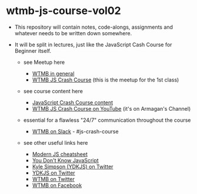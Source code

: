 # wtmb-js-course-vol02

- This repository will contain notes, code-alongs, assignments and whatever needs to be written down somewhere.

- It will be split in lectures, just like the JavaScript Cash Course for Beginner itself.

  - see Meetup here

    - [WTMB in general](http://www.meetup.com/women-Techmakers-Berlin/)
    - [WTMB JS Crash Course](https://www.meetup.com/de-DE/Women-Techmakers-Berlin/events/blrhjqyxnbnb/) (this is the meetup for the 1st class)

  - see course content here

    - [JavaScript Crash Course content](http://wtmberlin.com/javascript-crash-course/)
    - [WTMB JS Crash Course on YouTube](https://www.youtube.com/channel/UCANCsbie9EorvBNWfpVntGQ) (it's on Armagan's Channel)

  - essential for a flawless "24/7" communication throughout the course

    - [WTMB on Slack](https://slack.wtmberlin.com/) - #js-crash-course

  - see other useful links here
    - [Modern JS cheatsheet](https://github.com/mbeaudru/modern-js-cheatsheet)
    - [You Don't Know JavaScript](https://github.com/getify/You-Dont-Know-JS)
    - [Kyle Simpson (YDKJS) on Twitter](https://twitter.com/getify?lang=de)
    - [YDKJS on Twitter](https://twitter.com/YDKJS)
    - [WTMB on Twitter](https://twitter.com/WTM_berlin)
    - [WTMB on Facebook](https://www.facebook.com/WomenTechmakersBerlinPage/)
